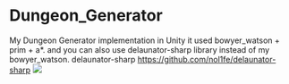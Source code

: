 # Dungeon_Generator
My Dungeon Generator implementation in Unity
it used bowyer_watson + prim + a*.
and you can also use delaunator-sharp library instead of my bowyer_watson.
delaunator-sharp
https://github.com/nol1fe/delaunator-sharp
<img src="https://github.com/neikion/Dungeon_Generator/assets/91080792/786e4a03-4fee-4bc5-99d5-e2db0092d571">
